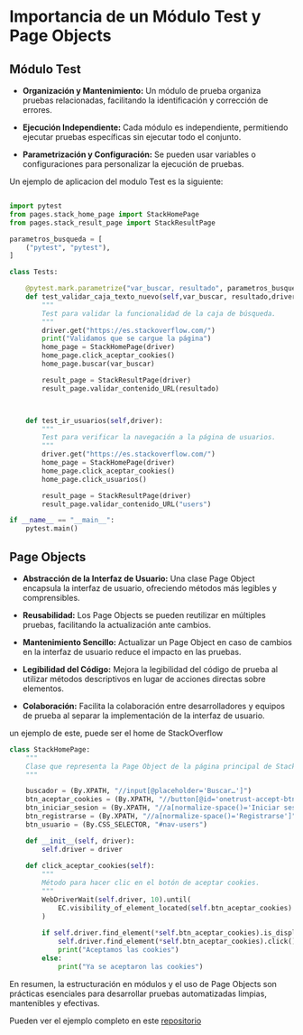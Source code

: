# Importancia de un Módulo Test y Page Objects

## Módulo Test

- **Organización y Mantenimiento:** Un módulo de prueba organiza pruebas relacionadas, facilitando la identificación y corrección de errores.

- **Ejecución Independiente:** Cada módulo es independiente, permitiendo ejecutar pruebas específicas sin ejecutar todo el conjunto.


- **Parametrización y Configuración:** Se pueden usar variables o configuraciones para personalizar la ejecución de pruebas.

Un ejemplo de aplicacion del modulo Test es la siguiente:

```python

import pytest
from pages.stack_home_page import StackHomePage
from pages.stack_result_page import StackResultPage

parametros_busqueda = [
    ("pytest", "pytest"),
]

class Tests:

    @pytest.mark.parametrize("var_buscar, resultado", parametros_busqueda)
    def test_validar_caja_texto_nuevo(self,var_buscar, resultado,driver):#driver viene de conftest.py los demas parametros vienen del parametrize
        """
        Test para validar la funcionalidad de la caja de búsqueda.
        """
        driver.get("https://es.stackoverflow.com/")
        print("Validamos que se cargue la página")
        home_page = StackHomePage(driver)
        home_page.click_aceptar_cookies()
        home_page.buscar(var_buscar)

        result_page = StackResultPage(driver)
        result_page.validar_contenido_URL(resultado)



    def test_ir_usuarios(self,driver):
        """
        Test para verificar la navegación a la página de usuarios.
        """
        driver.get("https://es.stackoverflow.com/")
        home_page = StackHomePage(driver)
        home_page.click_aceptar_cookies()
        home_page.click_usuarios()

        result_page = StackResultPage(driver)
        result_page.validar_contenido_URL("users")

if __name__ == "__main__":
    pytest.main()


```
## Page Objects

- **Abstracción de la Interfaz de Usuario:** Una clase Page Object encapsula la interfaz de usuario, ofreciendo métodos más legibles y comprensibles.

- **Reusabilidad:** Los Page Objects se pueden reutilizar en múltiples pruebas, facilitando la actualización ante cambios.

- **Mantenimiento Sencillo:** Actualizar un Page Object en caso de cambios en la interfaz de usuario reduce el impacto en las pruebas.

- **Legibilidad del Código:** Mejora la legibilidad del código de prueba al utilizar métodos descriptivos en lugar de acciones directas sobre elementos.

- **Colaboración:** Facilita la colaboración entre desarrolladores y equipos de prueba al separar la implementación de la interfaz de usuario.

un ejemplo de este, puede ser el home de StackOverflow 

```python
class StackHomePage:
    """
    Clase que representa la Page Object de la página principal de Stack Overflow en español.
    """

    buscador = (By.XPATH, "//input[@placeholder='Buscar…']")
    btn_aceptar_cookies = (By.XPATH, "//button[@id='onetrust-accept-btn-handler']")
    btn_iniciar_sesion = (By.XPATH, "//a[normalize-space()='Iniciar sesión']")
    btn_registrarse = (By.XPATH, "//a[normalize-space()='Registrarse']")
    btn_usuario = (By.CSS_SELECTOR, "#nav-users")

    def __init__(self, driver):
        self.driver = driver
    
    def click_aceptar_cookies(self):
        """
        Método para hacer clic en el botón de aceptar cookies.
        """
        WebDriverWait(self.driver, 10).until(
            EC.visibility_of_element_located(self.btn_aceptar_cookies)
        )
        
        if self.driver.find_element(*self.btn_aceptar_cookies).is_displayed():
            self.driver.find_element(*self.btn_aceptar_cookies).click()
            print("Aceptamos las cookies")
        else:
            print("Ya se aceptaron las cookies")
```

En resumen, la estructuración en módulos y el uso de Page Objects son prácticas esenciales para desarrollar pruebas automatizadas limpias, mantenibles y efectivas.

Pueden ver el ejemplo completo en este [repositorio](https://github.com/FacundoLuna16/AutomatizacionPython.git)